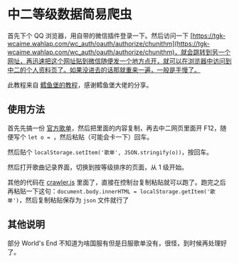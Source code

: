 # 中二等级数据简易爬虫
首先下个 QQ 浏览器，用自带的微信插件登录一下。然后访问一下 [https://tgk-wcaime.wahlap.com/wc_auth/oauth/authorize/chunithm](https://tgk-wcaime.wahlap.com/wc_auth/oauth/authorize/chunithm)，就会跳转到另一个网址，再迅速把这个网址贴到微信随便发一个地方点开，就可以在浏览器中访问到中二的个人资料页了。如果没进去的话那就重来一遍，一般是手慢了。

此教程来自 [鳕鱼堡的教程](https://www.diving-fish.com/maimaidx/prober_guide)，感谢鳕鱼堡大佬的分享。

## 使用方法
首先先搞一份 [官方歌单](https://chunithm.sega.jp/storage/json/music.json)，然后把里面的内容复制，再去中二网页里面开 F12，随便写个 `let o = `，然后粘贴（可能会卡一下）回车。

然后贴个 `localStorage.setItem('歌单', JSON.stringify(o))`，按回车。

然后打开歌曲记录界面，切换到按等级排序的页面，从 1 级开始。

其他的代码在 [crawler.js](crawler.js) 里面了，直接在控制台复制粘贴就可以跑了。跑完之后再粘贴一下这句：`document.body.innerHTML = localStorage.getItem('歌单')`，然后复制粘贴保存为 `json` 文件就行了

## 其他说明
部分 World\'s End 不知道为啥国服有但是日服歌单没有，很怪，到时候再处理好了。